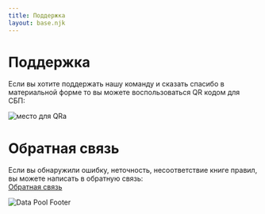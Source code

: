 ```yaml
---
title: Поддержка
layout: base.njk
---
```


# Поддержка
Если вы хотите поддержать нашу команду и сказать спасибо в материальной форме то вы можете воспользоваться QR кодом для СБП:

<img src="{{ '/images/qr-code.png' | url }}" alt="место для QRa" class="image-container" />

# Обратная связь
Если вы обнаружили ошибку, неточность, несоответствие книге правил, вы можете написать в обратную связь:  
<a href="https://vk.com/topic-220372329_49314413" target="_blank">Обратная связь</a>

<img src="{{ '/images/data-pool_footer.png' | url }}" alt="Data Pool Footer" class="footer-image" />